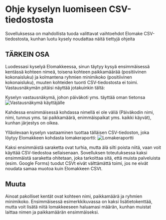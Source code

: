 # Ohje kyselyn luomiseen CSV-tiedostosta

Sovelluksessa on mahdollista tuoda valittavat vaihtoehdot Elomake CSV-tiedostosta, kunhan luotu kysely noudattaa näitä tiettyjä ohjeita

## TÄRKEIN OSA

Luodessasi kyselyä Elomakkeessa, sinun täytyy kysyä ensimmäisessä kentässä kohteen nimeä, toisena kohteen paikkamäärää (positiivinen kokonaisluku) ja kolmantena ryhmien minimikoko (positiivinen kokonaisluku), muuten kohteiden tuonti CSV-tiedostosta ei toimi. Vastausnäkymän pitäisi näyttää jotakuinkin tältä:

Kyselyn vastausnäkymä, johon päiväkoti yms. täyttää oman tietonsa
<img src="/static/images/csv-reply-view.png" alt="Vastausnäkymä käyttäjälle">

Kahdessa ensimmäisessä kohdassa nimellä ei ole väliä (Päiväkodin nimi, nimi, tunnus yms. tai paikkamäärä, enimmäispaikat yms. kaikki käyvät), kunhan järjestys on oikea. 



Ylläolevaan kyselyn vastaaminen tuottaa tälläisen CSV-tiedoston, joka löytyy Elomakkeen kohdasta lomakeraportti:
<img src="/static/images/csv-report-view.png" alt="Lomakeraportti">

Kaksi ensimmäistä saraketta ovat turhia, mutta älä silti poista niitä, vaan voit käyttää CSV-tiedostoa sellaisenaan. Sovelluksen toteutuksessa kaksi ensimmäistä saraketta ohitetaan, joka tarkoittaa sitä, että muista palveluista (esim. Google Forms) tuodut CSVt eivät välttämättä toimi, jos ne eivät noudata samaa muotoa kuin Elomakkeen CSVt.

## Muuta

Ainoat pakolliset kentät ovat kohteen nimi, paikkamäärä ja ryhmien minimikoko. Ensimmäisessä esimerkkikuvassa on kaksi lisätietokenttää, mutta voit lisätä niitä lomakkeeseen haluamasi määrän, kunhan muistat laittaa nimen ja paikkamäärän ensimmäiseksi.